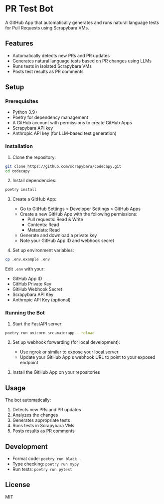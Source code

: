 # PR Test Bot

A GitHub App that automatically generates and runs natural language tests for Pull Requests using Scrapybara VMs.

## Features

- Automatically detects new PRs and PR updates
- Generates natural language tests based on PR changes using LLMs
- Runs tests in isolated Scrapybara VMs
- Posts test results as PR comments

## Setup

### Prerequisites

- Python 3.9+
- Poetry for dependency management
- A GitHub account with permissions to create GitHub Apps
- Scrapybara API key
- Anthropic API key (for LLM-based test generation)

### Installation

1. Clone the repository:

```bash
git clone https://github.com/scrapybara/codecapy.git
cd codecapy
```

2. Install dependencies:

```bash
poetry install
```

3. Create a GitHub App:

   - Go to GitHub Settings > Developer Settings > GitHub Apps
   - Create a new GitHub App with the following permissions:
     - Pull requests: Read & Write
     - Contents: Read
     - Metadata: Read
   - Generate and download a private key
   - Note your GitHub App ID and webhook secret

4. Set up environment variables:

```bash
cp .env.example .env
```

Edit `.env` with your:

- GitHub App ID
- GitHub Private Key
- GitHub Webhook Secret
- Scrapybara API Key
- Anthropic API Key (optional)

### Running the Bot

1. Start the FastAPI server:

```bash
poetry run uvicorn src.main:app --reload
```

2. Set up webhook forwarding (for local development):

   - Use ngrok or similar to expose your local server
   - Update your GitHub App's webhook URL to point to your exposed endpoint

3. Install the GitHub App on your repositories

## Usage

The bot automatically:

1. Detects new PRs and PR updates
2. Analyzes the changes
3. Generates appropriate tests
4. Runs tests in Scrapybara VMs
5. Posts results as PR comments

## Development

- Format code: `poetry run black .`
- Type checking: `poetry run mypy`
- Run tests: `poetry run pytest`

## License

MIT
